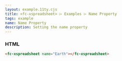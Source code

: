 ```yaml
---
layout: example.11ty.cjs
title: <fc-xspreadsheet> ⌲ Examples ⌲ Name Property
tags: example
name: Name Property
description: Setting the name property
---
```


<fc-xspreadsheet name="Earth"></fc-xspreadsheet>

<h3>HTML</h3>

```html
<fc-xspreadsheet name="Earth"></fc-xspreadsheet>
```
